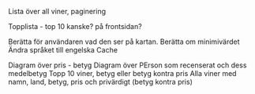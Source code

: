 Lista över all viner, paginering

Topplista - top 10 kanske? på frontsidan?

Berätta för användaren vad den ser på kartan. Berätta om minimivärdet
Ändra språket till engelska
Cache

Diagram över pris - betyg
Diagram över PErson som recenserat och dess medelbetyg
Topp 10 viner, betyg eller betyg kontra pris
Alla viner med namn, land, betyg, pris och privärdigt (betyg kontra pris)
